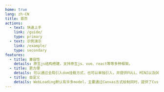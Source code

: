 ```yaml
---
home: true
lang: zh-CN
title: 首页
actions:
  - text: 快速上手
    link: /guide/
    type: primary
  - text: 示例演示
    link: /example/
    type: secondary
features:
  - title: 兼容性
    details: 原生js结构搭建，支持原生js、vue、react等等多种框架。
  - title: 更方便
    details: 可以通过全局引入dom挂载方式，也可以单独引入，并提供FULL、MINI以及DOM多种启动方式。
  - title: 自定义
    details: WebLoading默认有许多model，主要通过Canvas方式绘制同时，提供了Custom自定义方式，并提供继承Class。
---
```


<script setup>
import { h, ref ,onMounted,onUnmounted} from 'vue'
// import 'web-loading-test'
import webLoading,{miniLoading,fullLoading} from 'web-loading-test/src/loading'
// 默认样式
let allModels = [
    { model: 'Gear', lineWidth:6, lineStart:20, lineEnd:32},
    { model: 'Ring',lineWidth:4, radius: 16, ringGap:16},
    { model: 'Zoom', action:'height',zoomColors:['#f44336','#e91e63','#2196f3','#ff5722','#8bc34a']},
    { model: 'Pattern', chartSize:18},
    { model: 'Clock',lineWidth: 3.6, clockSize:32, clockGap:8},
    { model: 'Bean', pointLength:25},
    { model: 'Roll',rollSize:20,rollGap:32},
    { model: 'Skeleton'},
    { model: 'Img'}
  ]
let loading = null
let occDom = null
// let index = parseInt(Math.random() * allModels.length)
let index = 7
onMounted(()=>{
  let dom = document.getElementsByClassName('hero')[0]
   occDom = document.createElement('div')
  occDom.style.cssText = `
  height:300px;
  margin-top:1.8rem;
  `
  dom.insertBefore(occDom,dom.children[0])
  loading =  webLoading(occDom,getOption())
})
onUnmounted(()=>{
  if(loading) loading.close()
  if(occDom) occDom.remove()
})
function getOption(){
  let publicOption = {
    bgColor: '', 
    text: ''
  }
  return Object.assign(publicOption,allModels[index])
}
</script>
